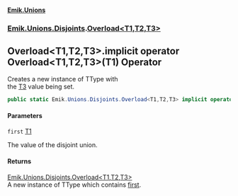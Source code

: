 #### [Emik.Unions](index.md 'index')
### [Emik.Unions.Disjoints](Emik.Unions.Disjoints.md 'Emik.Unions.Disjoints').[Overload&lt;T1,T2,T3&gt;](Overload_T1,T2,T3_.md 'Emik.Unions.Disjoints.Overload<T1,T2,T3>')

## Overload<T1,T2,T3>.implicit operator Overload<T1,T2,T3>(T1) Operator

Creates a new instance of TType with  
the [T3](Overload_T1,T2,T3_.md#Emik.Unions.Disjoints.Overload_T1,T2,T3_.T3 'Emik.Unions.Disjoints.Overload<T1,T2,T3>.T3') value being set.

```csharp
public static Emik.Unions.Disjoints.Overload<T1,T2,T3> implicit operator Overload<T1,T2,T3>(T1 first);
```
#### Parameters

<a name='Emik.Unions.Disjoints.Overload_T1,T2,T3_.op_ImplicitEmik.Unions.Disjoints.Overload_T1,T2,T3_(T1).first'></a>

`first` [T1](Overload_T1,T2,T3_.md#Emik.Unions.Disjoints.Overload_T1,T2,T3_.T1 'Emik.Unions.Disjoints.Overload<T1,T2,T3>.T1')

The value of the disjoint union.

#### Returns
[Emik.Unions.Disjoints.Overload&lt;](Overload_T1,T2,T3_.md 'Emik.Unions.Disjoints.Overload<T1,T2,T3>')[T1](Overload_T1,T2,T3_.md#Emik.Unions.Disjoints.Overload_T1,T2,T3_.T1 'Emik.Unions.Disjoints.Overload<T1,T2,T3>.T1')[,](Overload_T1,T2,T3_.md 'Emik.Unions.Disjoints.Overload<T1,T2,T3>')[T2](Overload_T1,T2,T3_.md#Emik.Unions.Disjoints.Overload_T1,T2,T3_.T2 'Emik.Unions.Disjoints.Overload<T1,T2,T3>.T2')[,](Overload_T1,T2,T3_.md 'Emik.Unions.Disjoints.Overload<T1,T2,T3>')[T3](Overload_T1,T2,T3_.md#Emik.Unions.Disjoints.Overload_T1,T2,T3_.T3 'Emik.Unions.Disjoints.Overload<T1,T2,T3>.T3')[&gt;](Overload_T1,T2,T3_.md 'Emik.Unions.Disjoints.Overload<T1,T2,T3>')  
A new instance of TType which contains [first](Overload_T1,T2,T3_.op_Implicit.0jfSzpQLJ/lq02yDlaXLFw.md#Emik.Unions.Disjoints.Overload_T1,T2,T3_.op_ImplicitEmik.Unions.Disjoints.Overload_T1,T2,T3_(T1).first 'Emik.Unions.Disjoints.Overload<T1,T2,T3>.op_Implicit Emik.Unions.Disjoints.Overload<T1,T2,T3>(T1).first').
